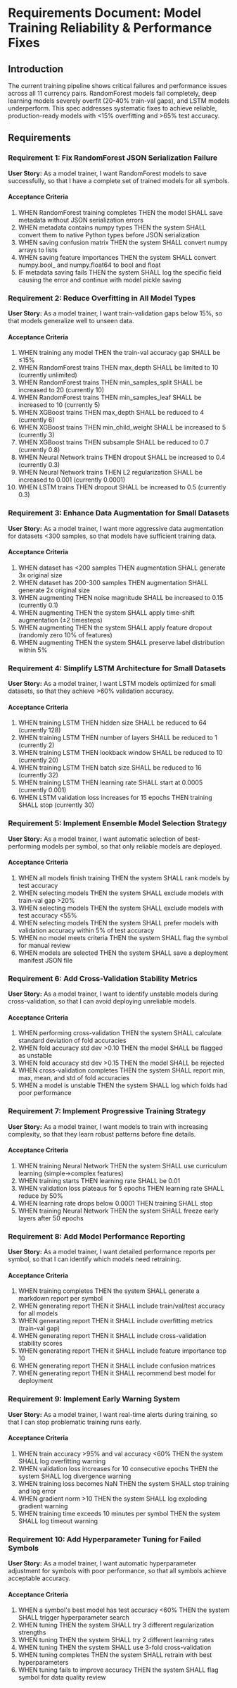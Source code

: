 # Requirements Document: Model Training Reliability & Performance Fixes

## Introduction

The current training pipeline shows critical failures and performance issues across all 11 currency pairs. RandomForest models fail completely, deep learning models severely overfit (20-40% train-val gaps), and LSTM models underperform. This spec addresses systematic fixes to achieve reliable, production-ready models with <15% overfitting and >65% test accuracy.

## Requirements

### Requirement 1: Fix RandomForest JSON Serialization Failure

**User Story:** As a model trainer, I want RandomForest models to save successfully, so that I have a complete set of trained models for all symbols.

#### Acceptance Criteria

1. WHEN RandomForest training completes THEN the model SHALL save metadata without JSON serialization errors
2. WHEN metadata contains numpy types THEN the system SHALL convert them to native Python types before JSON serialization
3. WHEN saving confusion matrix THEN the system SHALL convert numpy arrays to lists
4. WHEN saving feature importances THEN the system SHALL convert numpy.bool_ and numpy.float64 to bool and float
5. IF metadata saving fails THEN the system SHALL log the specific field causing the error and continue with model pickle saving

### Requirement 2: Reduce Overfitting in All Model Types

**User Story:** As a model trainer, I want train-validation gaps below 15%, so that models generalize well to unseen data.

#### Acceptance Criteria

1. WHEN training any model THEN the train-val accuracy gap SHALL be ≤15%
2. WHEN RandomForest trains THEN max_depth SHALL be limited to 10 (currently unlimited)
3. WHEN RandomForest trains THEN min_samples_split SHALL be increased to 20 (currently 10)
4. WHEN RandomForest trains THEN min_samples_leaf SHALL be increased to 10 (currently 5)
5. WHEN XGBoost trains THEN max_depth SHALL be reduced to 4 (currently 6)
6. WHEN XGBoost trains THEN min_child_weight SHALL be increased to 5 (currently 3)
7. WHEN XGBoost trains THEN subsample SHALL be reduced to 0.7 (currently 0.8)
8. WHEN Neural Network trains THEN dropout SHALL be increased to 0.4 (currently 0.3)
9. WHEN Neural Network trains THEN L2 regularization SHALL be increased to 0.001 (currently 0.0001)
10. WHEN LSTM trains THEN dropout SHALL be increased to 0.5 (currently 0.3)

### Requirement 3: Enhance Data Augmentation for Small Datasets

**User Story:** As a model trainer, I want more aggressive data augmentation for datasets <300 samples, so that models have sufficient training data.

#### Acceptance Criteria

1. WHEN dataset has <200 samples THEN augmentation SHALL generate 3x original size
2. WHEN dataset has 200-300 samples THEN augmentation SHALL generate 2x original size
3. WHEN augmenting THEN noise magnitude SHALL be increased to 0.15 (currently 0.1)
4. WHEN augmenting THEN the system SHALL apply time-shift augmentation (±2 timesteps)
5. WHEN augmenting THEN the system SHALL apply feature dropout (randomly zero 10% of features)
6. WHEN augmenting THEN the system SHALL preserve label distribution within 5%

### Requirement 4: Simplify LSTM Architecture for Small Datasets

**User Story:** As a model trainer, I want LSTM models optimized for small datasets, so that they achieve >60% validation accuracy.

#### Acceptance Criteria

1. WHEN training LSTM THEN hidden size SHALL be reduced to 64 (currently 128)
2. WHEN training LSTM THEN number of layers SHALL be reduced to 1 (currently 2)
3. WHEN training LSTM THEN lookback window SHALL be reduced to 10 (currently 20)
4. WHEN training LSTM THEN batch size SHALL be reduced to 16 (currently 32)
5. WHEN training LSTM THEN learning rate SHALL start at 0.0005 (currently 0.001)
6. WHEN LSTM validation loss increases for 15 epochs THEN training SHALL stop (currently 30)

### Requirement 5: Implement Ensemble Model Selection Strategy

**User Story:** As a model trainer, I want automatic selection of best-performing models per symbol, so that only reliable models are deployed.

#### Acceptance Criteria

1. WHEN all models finish training THEN the system SHALL rank models by test accuracy
2. WHEN selecting models THEN the system SHALL exclude models with train-val gap >20%
3. WHEN selecting models THEN the system SHALL exclude models with test accuracy <55%
4. WHEN selecting models THEN the system SHALL prefer models with validation accuracy within 5% of test accuracy
5. WHEN no model meets criteria THEN the system SHALL flag the symbol for manual review
6. WHEN models are selected THEN the system SHALL save a deployment manifest JSON file

### Requirement 6: Add Cross-Validation Stability Metrics

**User Story:** As a model trainer, I want to identify unstable models during cross-validation, so that I can avoid deploying unreliable models.

#### Acceptance Criteria

1. WHEN performing cross-validation THEN the system SHALL calculate standard deviation of fold accuracies
2. WHEN fold accuracy std dev >0.10 THEN the model SHALL be flagged as unstable
3. WHEN fold accuracy std dev >0.15 THEN the model SHALL be rejected
4. WHEN cross-validation completes THEN the system SHALL report min, max, mean, and std of fold accuracies
5. WHEN a model is unstable THEN the system SHALL log which folds had poor performance

### Requirement 7: Implement Progressive Training Strategy

**User Story:** As a model trainer, I want models to train with increasing complexity, so that they learn robust patterns before fine details.

#### Acceptance Criteria

1. WHEN training Neural Network THEN the system SHALL use curriculum learning (simple→complex features)
2. WHEN training starts THEN learning rate SHALL be 0.01
3. WHEN validation loss plateaus for 5 epochs THEN learning rate SHALL reduce by 50%
4. WHEN learning rate drops below 0.0001 THEN training SHALL stop
5. WHEN training Neural Network THEN the system SHALL freeze early layers after 50 epochs

### Requirement 8: Add Model Performance Reporting

**User Story:** As a model trainer, I want detailed performance reports per symbol, so that I can identify which models need retraining.

#### Acceptance Criteria

1. WHEN training completes THEN the system SHALL generate a markdown report per symbol
2. WHEN generating report THEN it SHALL include train/val/test accuracy for all models
3. WHEN generating report THEN it SHALL include overfitting metrics (train-val gap)
4. WHEN generating report THEN it SHALL include cross-validation stability scores
5. WHEN generating report THEN it SHALL include feature importance top 10
6. WHEN generating report THEN it SHALL include confusion matrices
7. WHEN generating report THEN it SHALL recommend best model for deployment

### Requirement 9: Implement Early Warning System

**User Story:** As a model trainer, I want real-time alerts during training, so that I can stop problematic training runs early.

#### Acceptance Criteria

1. WHEN train accuracy >95% and val accuracy <60% THEN the system SHALL log overfitting warning
2. WHEN validation loss increases for 10 consecutive epochs THEN the system SHALL log divergence warning
3. WHEN training loss becomes NaN THEN the system SHALL stop training and log error
4. WHEN gradient norm >10 THEN the system SHALL log exploding gradient warning
5. WHEN training time exceeds 10 minutes per symbol THEN the system SHALL log timeout warning

### Requirement 10: Add Hyperparameter Tuning for Failed Symbols

**User Story:** As a model trainer, I want automatic hyperparameter adjustment for symbols with poor performance, so that all symbols achieve acceptable accuracy.

#### Acceptance Criteria

1. WHEN a symbol's best model has test accuracy <60% THEN the system SHALL trigger hyperparameter search
2. WHEN tuning THEN the system SHALL try 3 different regularization strengths
3. WHEN tuning THEN the system SHALL try 2 different learning rates
4. WHEN tuning THEN the system SHALL use 3-fold cross-validation
5. WHEN tuning completes THEN the system SHALL retrain with best hyperparameters
6. WHEN tuning fails to improve accuracy THEN the system SHALL flag symbol for data quality review
